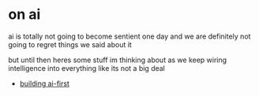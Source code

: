 # on ai

ai is totally not going to become sentient one day and we are definitely not going to regret things we said about it

but until then heres some stuff im thinking about as we keep wiring intelligence into everything like its not a big deal

- [building ai-first](/ai/building-ai-first.md)

